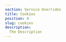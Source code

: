 ```yaml
---
section: Service Overrides
title: Cookies
position: 4
slug: cookies
description: 
  The Description
---
```

